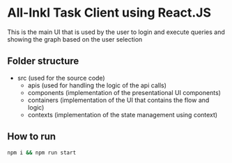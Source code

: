 # All-Inkl Task Client using React.JS 

This is the main UI that is used by the user to login and execute queries and showing the graph based on the user selection

## Folder structure

* src (used for the source code)
    * apis (used for handling the logic of the api calls)
    * components (implementation of the presentational UI components)
    * containers (implementation of the UI that contains the flow and logic)
    * contexts (implementation of the state management using context)


## How to run

```bash
npm i && npm run start
```